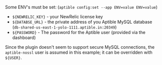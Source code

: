 Some ENV's must be set: (`aptible config:set --app ENV=value ENV=value`)

* `${NEWRELIC_KEY}` - your NewRelic license key
* `${DATABSE_URL}` - the private address of you Aptible MySQL database (`db-shared-us-east-1-yolo-1111.aptible.in:20349`)
* `${PASSWORD}`     - The password for the Aptible user (provided via the dashboard)

Since the plugin doesn't seem to support secure MySQL connections, the `aptible-nossl` user is assumed in this example; it can be overridden with `${USER}`.